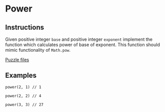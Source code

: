 # Power

## Instructions

Given positive integer `base` and positive integer `exponent` implement the function which calculates power of base of
exponent. This function should mimic functionality of `Math.pow`.

[Puzzle files](.)

## Examples

```
power(2, 1) // 1

power(2, 2) // 4

power(3, 3) // 27
```
